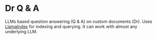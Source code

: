# Dr Q & A

LLMs based question answering (Q & A) on custom documents (Dr). Uses [LlamaIndex](https://github.com/jerryjliu/llama_index) for indexing and querying. It can work with almost any underlying LLM.
